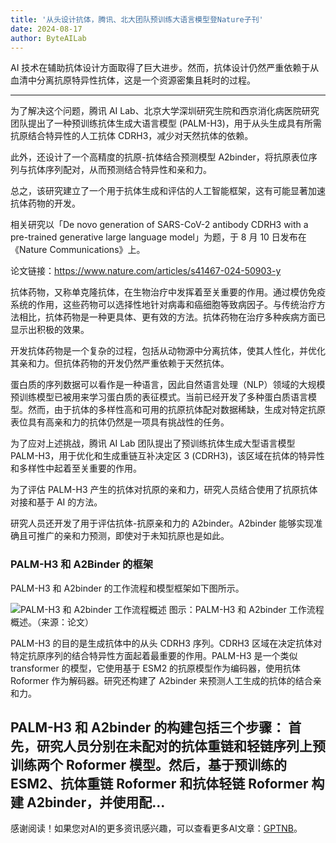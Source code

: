 ```yaml
---
title: '从头设计抗体，腾讯、北大团队预训练大语言模型登Nature子刊'
date: 2024-08-17
author: ByteAILab
---
```


AI 技术在辅助抗体设计方面取得了巨大进步。然而，抗体设计仍然严重依赖于从血清中分离抗原特异性抗体，这是一个资源密集且耗时的过程。

---


为了解决这个问题，腾讯 AI Lab、北京大学深圳研究生院和西京消化病医院研究团队提出了一种预训练抗体生成大语言模型 (PALM-H3)，用于从头生成具有所需抗原结合特异性的人工抗体 CDRH3，减少对天然抗体的依赖。

此外，还设计了一个高精度的抗原-抗体结合预测模型 A2binder，将抗原表位序列与抗体序列配对，从而预测结合特异性和亲和力。

总之，该研究建立了一个用于抗体生成和评估的人工智能框架，这有可能显著加速抗体药物的开发。

相关研究以「De novo generation of SARS-CoV-2 antibody CDRH3 with a pre-trained generative large language model」为题，于 8 月 10 日发布在《Nature Communications》上。

论文链接：<https://www.nature.com/articles/s41467-024-50903-y>

抗体药物，又称单克隆抗体，在生物治疗中发挥着至关重要的作用。通过模仿免疫系统的作用，这些药物可以选择性地针对病毒和癌细胞等致病因子。与传统治疗方法相比，抗体药物是一种更具体、更有效的方法。抗体药物在治疗多种疾病方面已显示出积极的效果。

开发抗体药物是一个复杂的过程，包括从动物源中分离抗体，使其人性化，并优化其亲和力。但抗体药物的开发仍然严重依赖于天然抗体。

蛋白质的序列数据可以看作是一种语言，因此自然语言处理（NLP）领域的大规模预训练模型已被用来学习蛋白质的表征模式。当前已经开发了多种蛋白质语言模型。然而，由于抗体的多样性高和可用的抗原抗体配对数据稀缺，生成对特定抗原表位具有高亲和力的抗体仍然是一项具有挑战性的任务。

为了应对上述挑战，腾讯 AI Lab 团队提出了预训练抗体生成大型语言模型 PALM-H3，用于优化和生成重链互补决定区 3 (CDRH3)，该区域在抗体的特异性和多样性中起着至关重要的作用。

为了评估 PALM-H3 产生的抗体对抗原的亲和力，研究人员结合使用了抗原抗体对接和基于 AI 的方法。

研究人员还开发了用于评估抗体-抗原亲和力的 A2binder。A2binder 能够实现准确且可推广的亲和力预测，即使对于未知抗原也是如此。

### PALM-H3 和 A2Binder 的框架

PALM-H3 和 A2binder 的工作流程和模型框架如下图所示。

![PALM-H3 和 A2binder 工作流程概述](https://mmbiz.qpic.cn/mmbiz_png/XLCp9HBkwLmAYOh7Aia5Qd9nu4LvxPon9l2kj93sIPT5KgPUhel80eh92RIkNvicVFrO8pbOzzejqDWibibvU41A/640?wx_fmt=png&from=appmsg)
图示：PALM-H3 和 A2binder 工作流程概述。（来源：论文）

PALM-H3 的目的是生成抗体中的从头 CDRH3 序列。CDRH3 区域在决定抗体对特定抗原序列的结合特异性方面起着最重要的作用。PALM-H3 是一个类似 transformer 的模型，它使用基于 ESM2 的抗原模型作为编码器，使用抗体 Roformer 作为解码器。研究还构建了 A2binder 来预测人工生成的抗体的结合亲和力。

**PALM-H3 和 A2binder 的构建包括三个步骤：**
首先，研究人员分别在未配对的抗体重链和轻链序列上预训练两个 Roformer 模型。然后，基于预训练的 ESM2、抗体重链 Roformer 和抗体轻链 Roformer 构建 A2binder，并使用配...
---
感谢阅读！如果您对AI的更多资讯感兴趣，可以查看更多AI文章：[GPTNB](https://gptnb.com)。